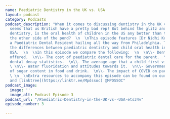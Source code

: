 ```yaml
---
name: Paediatric Dentistry in the UK vs. USA
layout: podcast
category: Podcasts
podcast_description: "When it comes to discussing dentistry in the UK vs. USA, it
  seems that us British have a pretty bad rep! But behind the glitz and glam of American
  dentistry, is the oral health of children in the US any better than the kids on
  the other side of the pond?  \n  \nThis episode features [Dr Nidhi Kotak](https://www.instagram.com/dr.nidhikotak/);
  a Paediatric Dental Resident hailing all the way from Philadelphia. Today we discuss
  the differences between paediatric dentistry and child oral health in the UK. vs.
  USA.  \n  \nIn this episode we compare the following:  \n  \n\\- Dental specialities
  offered.  \n\\- The cost of paediatric dental care for the parent.  \n\\- Paediatric
  dental decay statistics.  \n\\- The average age that a child first visits the dentist.
  \ \n\\- Water fluoridation and attitudes towards it.  \n\\- Governmental control
  of sugar content in food and drink.  \n\\- The impact of COVID on paediatric dentistry.
  \ \n  \nExtra resources to accompany this episode can be found on our [social media](https://www.instagram.com/mpdssoc/)
  and [linktree](https://linktr.ee/Mpdssoc) @MPDSSOC"
podcast_image:
  image: ''
  image_alt: Podcast Episode 3
podcast_url: "/Paediatric-Dentistry-in-the-UK-vs--USA-ets34v"
episode_number: 3

---
```

